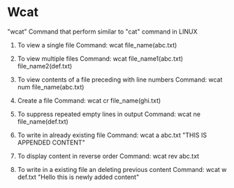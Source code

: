 # Wcat
"wcat" Command that perform similar to "cat" command in LINUX

1) To view a single file 
Command: wcat file_name(abc.txt)

2) To view multiple files 
Command: wcat file_name1(abc.txt) file_name2(def.txt)

3) To view contents of a file preceding with line numbers
Command: wcat num file_name(abc.txt)

4) Create a file 
Command: wcat cr file_name(ghi.txt)

5) To suppress repeated empty lines in output
Command: wcat ne file_name(def.txt)

6) To write in already existing file
Command: wcat a abc.txt "THIS IS APPENDED CONTENT"

8) To display content in reverse order
Command: wcat rev abc.txt

9) To write in a existing file an deleting previous content
Command: wcat w def.txt "Hello this is newly added content"

